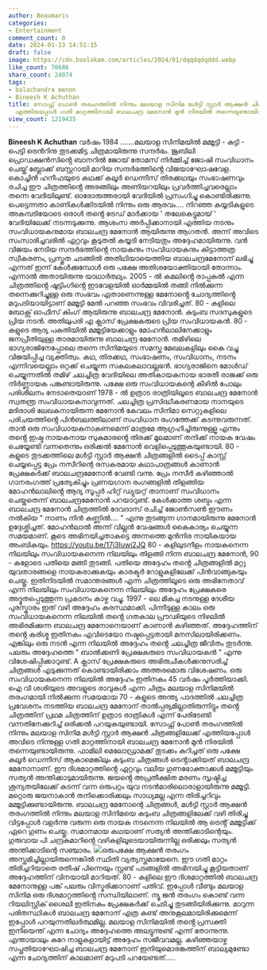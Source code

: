 ```yaml
---
author: Beaumaris
categories:
- Entertainment
comment_count: 0
date: 2024-01-23 14:51:15
draft: false
image: https://cdn.boolokam.com/articles/2024/01/dqqdqdqddd.webp
like_count: 70686
share_count: 24074
tags:
- balachandra menon
- Bineesh K Achuthan
title: സോഫ്റ്റ് പോൺ തരംഗത്തിൽ നിന്നും മലയാള സിനിമ മൾട്ടി സ്റ്റാർ ആക്ഷൻ ചിത്രങ്ങളിലേക്ക്
  എത്തിയപ്പോൾ ഗതി മാറ്റത്തിനായി ബാലചന്ദ്ര മേനോൻ മുൻ നിരയിൽ തന്നെയുണ്ടായിരുന്നു
view_count: 1219435
---
```


**Bineesh K Achuthan** വർഷം 1984 .......മലയാള സിനിമയിൽ മമ്മൂട്ടി - കുട്ടി - പെട്ടി ട്രെൻറിനു തുടക്കമിട്ട ചിത്രമായിരുന്നു സന്ദർഭം. ജൂബിലി പ്രൊഡക്ഷൻസിൻ്റെ ബാനറിൽ ജോയ് തോമസ് നിർമ്മിച്ച് ജോഷി സംവിധാനം ചെയ്ത് ബ്ലോക്ക് ബസ്റ്ററായി മാറിയ സന്ദർഭത്തിൻ്റെ വിജയാഘോഷവേള. കൊച്ചിൻ ഹനീഫയുടെ കഥക്ക് കലൂർ ഡെന്നീസ് തിരക്കഥയും സംഭാഷണവും രചിച്ച ഈ ചിത്രത്തിൻ്റെ അരങ്ങിലും അണിയറയിലും പ്രവർത്തിച്ചവരെല്ലാം തന്നെ വേദിയിലുണ്ട്. ഓരോരുത്തരായി വേദിയിൽ പ്രസംഗിച്ചു കൊണ്ടിരിക്കുന്നു. പെട്ടെന്നതാ കാണികൾക്കിടയിൽ നിന്നും ഒരു ആരവം.... നിറഞ്ഞ കയ്യടികളുടെ അകമ്പടിയോടെ ഒരാൾ തൻ്റെ ട്രേഡ് മാർക്കായ ' തലേകെട്ടുമായ് ' വേദിയിലേക്ക് നടന്നടുക്കുന്നു. ആശംസ അർപ്പിക്കാനായി എത്തിയ നടനും സംവിധായകനുമായ ബാലചന്ദ്ര മേനോൻ ആയിരുന്നു ആഗതൻ. അന്ന് അവിടെ സംസാരിച്ചവരിൽ ഏറ്റവും കൂടുതൽ കയ്യടി നേടിയതും അദ്ദേഹമായിരുന്നു. വൻ വിജയം നേടിയ സന്ദർഭത്തിൻ്റെ നായകനും സംവിധായകനും കിട്ടാത്തത്ര സ്വീകരണം, പ്രസ്തുത ചടങ്ങിൽ അതിഥിയായെത്തിയ ബാലചന്ദ്രമേനോന് ലഭിച്ചു എന്നത് ഇന്ന് കേൾക്കുമ്പോൾ ഒരു പക്ഷേ അതിശയോക്തിയായി തോന്നാം. എന്നാൽ അതായിരുന്നു യാഥാർത്ഥ്യം. 2005 - ൽ കമലിൻ്റെ രാപ്പകൽ എന്ന ചിത്രത്തിൻ്റെ ഷൂട്ടിംഗിൻ്റെ ഇടവേളയിൽ ഓർമ്മയിൽ തങ്ങി നിൽക്കുന്ന തന്നെക്കുറിച്ചുള്ള ഒരു സംഭവം ഏതാണെന്നുള്ള മേനോൻ്റെ ചോദ്യത്തിൻ്റെ മറുപടിയായിട്ടാണ് മമ്മൂട്ടി മേൽ പറഞ്ഞ സംഭവം വിവരിച്ചത്. 80 - കളിലെ ബോക്സ് ഓഫീസ് കിംഗ് ആയിരുന്നു ബാലചന്ദ്ര മേനോൻ. കുടുംബ സദസുകളുടെ പ്രിയ നടൻ. അതിലുപരി എ ക്ലാസ് പ്രേക്ഷകരുടെ പ്രിയ സംവിധായകൻ. 80 - കളുടെ ആദ്യ പകുതിയിൽ മമ്മൂട്ടിയേക്കാളും മോഹൻലാലിനേക്കാളും ജനപ്രീതിയുള്ള താരമായിരുന്നു ബാലചന്ദ്ര മേനോൻ. തമിഴിലെ ഭാഗ്യരാജിനേപ്പോലെ തന്നെ സിനിമയുടെ സമസ്ത മേഖലകളിലും കൈ വച്ചു വിജയിപ്പിച്ച വ്യക്തിത്വം. കഥ, തിരക്കഥ, സംഭാഷണം, സംവിധാനം, നടനം എന്നിവയെല്ലാം ഒറ്റക്ക് ചെയ്യുന്ന സകലകലാവല്ലഭൻ. ഭാഗ്യരാജിനെ മോൾഡ് ചെയ്യുന്നതിൽ തമിഴ് ചലച്ചിത്ര വേദിയിലെ അതികായകനായ ഭാരതീ രാജക്ക് ഒരു നിർണ്ണായക പങ്കുണ്ടായിരുന്നു. പക്ഷേ ഒരു സംവിധായകന്റെ കീഴിൽ പോലും പരിശീലനം നേടാതെയാണ് 1978 - ൽ ഉത്രാട രാത്രിയിലൂടെ ബാലചന്ദ്ര മേനോൻ സ്വതന്ത്ര സംവിധായകനാവുന്നത്. ചലച്ചിത്ര പ്രസിദ്ധീകരണമായ നാനയുടെ മദിരാശി ലേഖകനായിരുന്ന മേനോൻ കേവലം സിനിമാ സെറ്റുകളിലെ പരിചയത്തിൻ്റെ പിൻബലത്തിലാണ് സംവിധാന രംഗത്തേക്ക് കടന്നുവരുന്നത്. താൻ ഒരു സംവിധായകനാകണമെന്ന് മാത്രമേ ആഗ്രഹിച്ചിരുന്നുള്ളൂ എന്നും തൻ്റെ ഇഷ്ട നായകനായ സുകുമാരൻ്റെ തിരക്ക് മൂലമാണ് തനിക്ക് നായക വേഷം ചെയ്യേണ്ടി വന്നതെന്നും ഒരിക്കൽ മേനോൻ വെളിപ്പെടുത്തുകയുണ്ടായി. 80 - കളുടെ തുടക്കത്തിലെ മൾട്ടി സ്റ്റാർ ആക്ഷൻ ചിത്രങ്ങളിൽ ടൈപ്പ് കാസ്റ്റ് ചെയ്യപ്പെട്ട പ്രേം നസീറിന്റെ രസകരമായ കഥാപാത്രങ്ങൾ കാണാൻ പ്രേക്ഷകർക്ക് ബാലചന്ദ്രമേനോൻ വേണ്ടി വന്നു. പ്രേം നസീർ കഴിഞ്ഞാൽ ഗാനരംഗത്ത് പ്രത്യേകിച്ചും പ്രണയഗാന രംഗങ്ങളിൽ തിളങ്ങിയ മോഹൻലാലിൻ്റെ ആദ്യ സൂപ്പർ ഹിറ്റ് ഡ്യുയറ്റ് താനാണ് സംവിധാനം ചെയ്തതെന്ന് ബാലചന്ദ്രമേനോൻ പറയാറുണ്ട്. കേൾക്കാത്ത ശബ്ദം എന്ന ബാലചന്ദ്ര മേനോൻ ചിത്രത്തിൽ ദേവദാസ് രചിച്ച് ജോൺസൺ ഈണം നൽകിയ " നാണം നിൻ കണ്ണിൽ.... " എന്നു തുടങ്ങുന്ന ഗാനമായിരുന്നു മേനോൻ ഉദ്ദേശ്ശിച്ചത്. മോഹൻലാൽ അന്ന് വില്ലൻ വേഷങ്ങൾ കൈകാര്യം ചെയ്യുന്ന സമയമാണ്. കൂടെ അഭിനയിച്ചതാകട്ടെ അന്നത്തെ മുൻനിര നായികയായ അംബികയും. https://youtu.be/17j3Iuwi2JQ 80 - കളിലുടനീളം നായകനെന്ന നിലയിലും സംവിധായകനെന്ന നിലയിലും തിളങ്ങി നിന്ന ബാലചന്ദ്ര മേനോൻ, 90 - കളോടെ പതിയെ മങ്ങി തുടങ്ങി. പതിയെ അദ്ദേഹം തൻ്റെ ചിത്രങ്ങളിൽ മറ്റു യുവതാരങ്ങളെ നായകരാക്കുകയും കാരക്ടർ റോളുകളിലേക്ക് പിൻവാങ്ങുകയും ചെയ്തു. ഇതിനിടയിൽ സമാന്തരങ്ങൾ എന്ന ചിത്രത്തിലൂടെ ഒരു അഭിനേതാവ് എന്ന നിലയിലും സംവിധായകനെന്ന നിലയിലും അദ്ദേഹം പ്രേക്ഷകരെ അദ്ഭുതപ്പെടുത്തുന്ന പ്രകടനം കാഴ്ച വച്ചു. 1997 - ലെ മികച്ച നടനുള്ള ദേശീയ പുരസ്കാരം ഇത് വഴി അദ്ദേഹം കരസ്ഥമാക്കി. പിന്നീടുള്ള കാലം ഒരു സംവിധായകനെന്ന നിലയിൽ തൻ്റെ ഗതകാല പ്രൗഢിയുടെ നിഴലിൽ അഭിരമിക്കുന്ന ബാലചന്ദ്ര മേനോനെയാണ് കാണാൻ കഴിഞ്ഞത്. അദ്ദേഹത്തിന് തൻ്റെ കരിശ്മ ഇതിനകം എവിടെയോ നഷ്ടപ്പെട്ടതായി മനസിലായിരിക്കണം. എങ്കിലും ഒരു നടൻ എന്ന നിലയിൽ അദ്ദേഹം തൻ്റെ ചലച്ചിത്ര ജീവിതം തുടർന്നു. പലരും അദ്ദേഹത്തെ " ബാൽക്കണി പ്രേക്ഷകരുടെ സംവിധായകൻ " എന്നു വിശേഷിപ്പിക്കാറുണ്ട്. A ക്ലാസ് പ്രേക്ഷകരുടെ അഭിരുചികൾക്കനുസരിച്ച് ചിത്രങ്ങൾ എടുക്കുന്നത് കൊണ്ടായിരിക്കാം അത്തരമൊരു വിശേഷണം. ഒരു സംവിധായകനെന്ന നിലയിൽ അദ്ദേഹം ഇതിനകം 45 വർഷം പൂർത്തിയാക്കി. ഐ വി ശശിയുടെ അവളുടെ രാവുകൾ എന്ന ചിത്രം മലയാള സിനിമയിൽ തരംഗമായി നിൽക്കുന്ന സമയമായ 70 - കളുടെ അന്ത്യ പാദത്തിൽ ചലച്ചിത്ര പ്രവേശനം നടത്തിയ ബാലചന്ദ്ര മേനോന് താൽപ്പര്യമില്ലാതിരുന്നിട്ടും തൻ്റെ ചിത്രത്തിന് പ്രഥമ ചിത്രത്തിന് ഉത്രാട രാത്രികൾ എന്ന് പേരിടേണ്ടി വന്നതിനേക്കുറിച്ച് ഒരിക്കൽ പറയുകയുണ്ടായി. സോഫ്റ്റ് പോൺ തരംഗത്തിൽ നിന്നും മലയാള സിനിമ മൾട്ടി സ്റ്റാർ ആക്ഷൻ ചിത്രങ്ങളിലേക്ക് എത്തിയപ്പോൾ അവിടെ നിന്നുള്ള ഗതി മാറ്റത്തിനായി ബാലചന്ദ്ര മേനോൻ മുൻ നിരയിൽ തന്നെയുണ്ടായിരുന്നു. ഫാമിലി മെലോഡ്രാമക്ക് തുടക്കം കുറിച്ചത് ഒരു പക്ഷേ കലൂർ ഡെന്നീസ് ആകാമെങ്കിലും കുടുംബ ചിത്രങ്ങൾ ട്രെൻ്റാക്കിയത് ബാലചന്ദ്ര മേനോനാണ്. ഈ ദിശമാറ്റത്തിൻ്റെ ഏറ്റവും വലിയ ഗുണഭോക്താക്കൾ മമ്മൂട്ടിയും സത്യൻ അന്തിക്കാടുമായിരുന്നു. ജയൻ്റെ അപ്രതീക്ഷിത മരണം സൃഷ്ടിച്ച ശൂന്യതയിലേക്ക് കടന്ന് വന്ന ഒരുപറ്റം യുവ നടൻമാരിലൊരാളായിരുന്നു മമ്മൂട്ടി. മറ്റൊരു ജയനാകാൻ തനിക്കൊരിക്കലും സാധ്യമല്ല എന്ന തിരിച്ചറിവും മമ്മൂട്ടിക്കുണ്ടായിരുന്നു. ബാലചന്ദ്ര മേനോന്റെ ചിത്രങ്ങൾ, മൾട്ടി സ്റ്റാർ ആക്ഷൻ തരംഗത്തിൽ നിന്നും മലയാള സിനിമയെ കുടുംബ ചിത്രങ്ങളിലേക്ക് വഴി തിരിച്ചു വിട്ടപ്പോൾ വളർന്നു വരുന്ന ഒരു നായക നടനെന്ന നിലയിൽ ആ ട്രെൻ്റ് മമ്മൂട്ടിക്ക് ഏറെ ഗുണം ചെയ്തു. സമാനമായ കഥയാണ് സത്യൻ അന്തിക്കാടിന്റെയും. ഗുരുവായ പി ചന്ദ്രകുമാറിൻ്റെ വഴികളിലൂടെയായിരുന്നില്ല ഒരിക്കലും സത്യൻ അന്തിക്കാടിന്റെ സഞ്ചാരം. ![](https://cdn.boolokam.com/articles/2024/01/dqqdqdqddd.webp)ഒരുപക്ഷേ ആക്ഷൻ തരംഗം അസ്തമിച്ചില്ലായിരുന്നെങ്കിൽ സ്ഥിതി വ്യത്യസ്തമായേനെ. ഈ ഗതി മാറ്റം തിരിച്ചറിയാതെ രതീഷ് പിന്നെയും സ്റ്റണ്ട് പടങ്ങളിൽ അഭിനയിച്ചു കൂട്ടിയതാണ് അദ്ദേഹത്തിന് വിനയായി മാറിയത്. 80 - കളിലെ ഈ ദിശമാറ്റത്തിൽ ബാലചന്ദ്ര മേനോനുള്ള പങ്ക് പലരും വിസ്മരിക്കാറാണ് പതിവ്. ഇപ്പോൾ വീണ്ടും മലയാള സിനിമ ഒരു ദിശമാറ്റത്തിൻ്റെ സന്ധിയിലാണ്. ന്യൂ ജൻ തരംഗം കൊണ്ട് വന്ന റിയലിസ്റ്റിക് ശൈലി ഇതിനകം പ്രേക്ഷകർക്ക് ചെടിച്ചു തുടങ്ങിയിരിക്കുന്നു. മാറുന്ന പരിതസ്ഥികൾ ബാലചന്ദ്ര മേനോന് എത്ര കണ്ട് അനുകൂലമായിരിക്കുമെന്ന് ഇപ്പോൾ പറയുന്നതിലർത്ഥമില്ല. മലയാള സിനിമയിൽ തൻ്റെ പ്രസക്തി ഇനിയെന്ത് എന്ന ചോദ്യം അദ്ദേഹത്തെ അലട്ടുന്നുണ്ട് എന്ന് തോന്നുന്നു. എന്തായാലും കുറേ നാളുകളായിട്ട് അദ്ദേഹം സജീവവമല്ല. കഴിഞ്ഞയാഴ്ച സപ്തതിയാഘോഷിച്ച ബാലചന്ദ്ര മേനോന് ഇനിയുമൊരങ്കത്തിന് ബാല്യമുണ്ടോ എന്ന ചോദ്യത്തിന് കാലമാണ് മറുപടി പറയേണ്ടത്.....